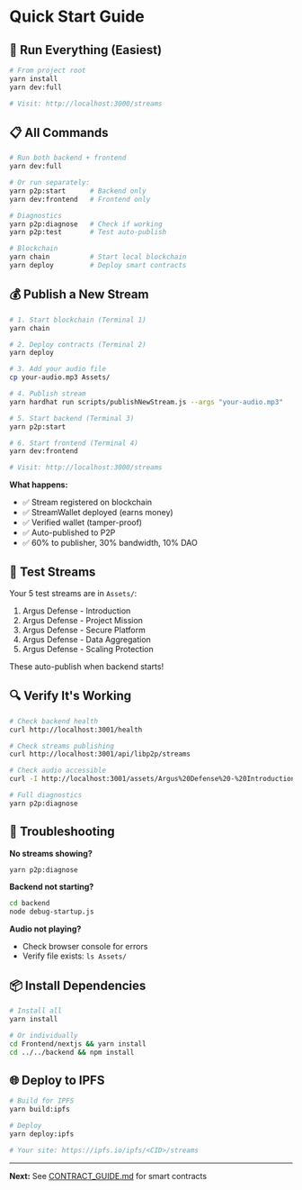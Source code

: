 # Quick Start Guide

## 🚀 Run Everything (Easiest)

```bash
# From project root
yarn install
yarn dev:full

# Visit: http://localhost:3000/streams
```

## 📋 All Commands

```bash
# Run both backend + frontend
yarn dev:full

# Or run separately:
yarn p2p:start      # Backend only
yarn dev:frontend   # Frontend only

# Diagnostics
yarn p2p:diagnose   # Check if working
yarn p2p:test       # Test auto-publish

# Blockchain
yarn chain          # Start local blockchain
yarn deploy         # Deploy smart contracts
```

## 💰 Publish a New Stream

```bash
# 1. Start blockchain (Terminal 1)
yarn chain

# 2. Deploy contracts (Terminal 2)
yarn deploy

# 3. Add your audio file
cp your-audio.mp3 Assets/

# 4. Publish stream
yarn hardhat run scripts/publishNewStream.js --args "your-audio.mp3"

# 5. Start backend (Terminal 3)
yarn p2p:start

# 6. Start frontend (Terminal 4)
yarn dev:frontend

# Visit: http://localhost:3000/streams
```

**What happens:**
- ✅ Stream registered on blockchain
- ✅ StreamWallet deployed (earns money)
- ✅ Verified wallet (tamper-proof)
- ✅ Auto-published to P2P
- ✅ 60% to publisher, 30% bandwidth, 10% DAO

## 🧪 Test Streams

Your 5 test streams are in `Assets/`:
1. Argus Defense - Introduction
2. Argus Defense - Project Mission
3. Argus Defense - Secure Platform
4. Argus Defense - Data Aggregation
5. Argus Defense - Scaling Protection

These auto-publish when backend starts!

## 🔍 Verify It's Working

```bash
# Check backend health
curl http://localhost:3001/health

# Check streams publishing
curl http://localhost:3001/api/libp2p/streams

# Check audio accessible
curl -I http://localhost:3001/assets/Argus%20Defense%20-%20Introduction%201.mp3

# Full diagnostics
yarn p2p:diagnose
```

## 🐛 Troubleshooting

**No streams showing?**
```bash
yarn p2p:diagnose
```

**Backend not starting?**
```bash
cd backend
node debug-startup.js
```

**Audio not playing?**
- Check browser console for errors
- Verify file exists: `ls Assets/`

## 📦 Install Dependencies

```bash
# Install all
yarn install

# Or individually
cd Frontend/nextjs && yarn install
cd ../../backend && npm install
```

## 🌐 Deploy to IPFS

```bash
# Build for IPFS
yarn build:ipfs

# Deploy
yarn deploy:ipfs

# Your site: https://ipfs.io/ipfs/<CID>/streams
```

---

**Next:** See [CONTRACT_GUIDE.md](CONTRACT_GUIDE.md) for smart contracts
